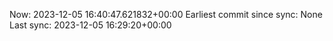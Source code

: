 Now: 2023-12-05 16:40:47.621832+00:00 Earliest commit since sync: None Last sync: 2023-12-05 16:29:20+00:00
